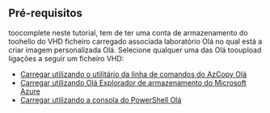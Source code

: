 ## <a name="prerequisites"></a>Pré-requisitos 
toocomplete neste tutorial, tem de ter uma conta de armazenamento do toohello do VHD ficheiro carregado associada laboratório Olá no qual está a criar imagem personalizada Olá. Selecione qualquer uma das Olá tooupload ligações a seguir um ficheiro VHD:

- [Carregar utilizando o utilitário da linha de comandos do AzCopy Olá](../articles/devtest-lab/devtest-lab-upload-vhd-using-azcopy.md)
- [Carregar utilizando Olá Explorador de armazenamento do Microsoft Azure](../articles/devtest-lab/devtest-lab-upload-vhd-using-storage-explorer.md)
- [Carregar utilizando a consola do PowerShell Olá](../articles/devtest-lab/devtest-lab-upload-vhd-using-powershell.md)

